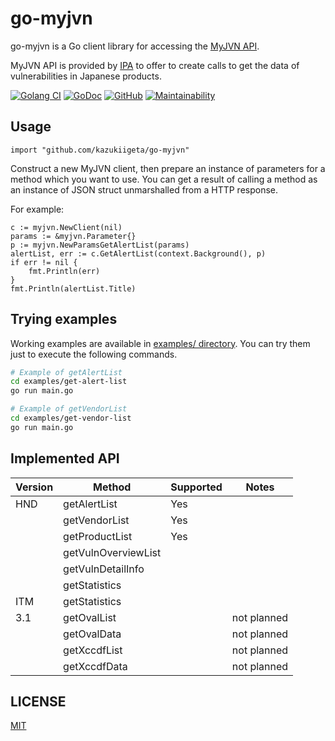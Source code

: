 # go-myjvn
go-myjvn is a Go client library for accessing the [MyJVN API](https://jvndb.jvn.jp/apis/index.html).

MyJVN API is provided by [IPA](https://www.ipa.go.jp/index-e.html) to offer to create calls to get the data of vulnerabilities in Japanese products. 

[![Golang CI](https://github.com/kazukiigeta/go-myjvn/workflows/Golang%20CI/badge.svg)](https://github.com/kazukiigeta/go-myjvn/actions?query=workflow%3A%22Golang+CI%22)
[![GoDoc](https://godoc.org/github.com/kazukiigeta/go-myjvn?status.svg)](https://godoc.org/github.com/kazukiigeta/go-myjvn)
[![GitHub](https://img.shields.io/github/license/mashape/apistatus.svg)](https://github.com/kazukiigeta/go-myjvn/blob/master/LICENSE)
[![Maintainability](https://api.codeclimate.com/v1/badges/4ad5c3ade8eb39cec428/maintainability)](https://codeclimate.com/github/kazukiigeta/go-myjvn/maintainability)

## Usage
```golang
import "github.com/kazukiigeta/go-myjvn"
```

Construct a new MyJVN client, then prepare an instance of parameters for a method which you want to use. You can get a result of calling a method as an instance of JSON struct unmarshalled from a HTTP response.

For example:

```golang
c := myjvn.NewClient(nil)
params := &myjvn.Parameter{}
p := myjvn.NewParamsGetAlertList(params)
alertList, err := c.GetAlertList(context.Background(), p)
if err != nil {
	fmt.Println(err)
}
fmt.Println(alertList.Title)
```
## Trying examples
Working examples are available in [examples/ directory](./examples).
You can try them just to execute the following commands.

```sh
# Example of getAlertList
cd examples/get-alert-list
go run main.go

# Example of getVendorList
cd examples/get-vendor-list
go run main.go
```


## Implemented API
| Version | Method              | Supported | Notes       |
|---------|---------------------|-----------|-------------|
| HND     | getAlertList        | Yes       |             |
|         | getVendorList       | Yes       |             |
|         | getProductList      | Yes       |             |
|         | getVulnOverviewList |           |             |
|         | getVulnDetailInfo   |           |             |
|         | getStatistics       |           |             |
| ITM     | getStatistics       |           |             |
| 3.1     | getOvalList         |           | not planned |
|         | getOvalData         |           | not planned |
|         | getXccdfList        |           | not planned |
|         | getXccdfData        |           | not planned |

## LICENSE

[MIT](https://github.com/kazukiigeta/go-myjvn/blob/master/LICENSE)

